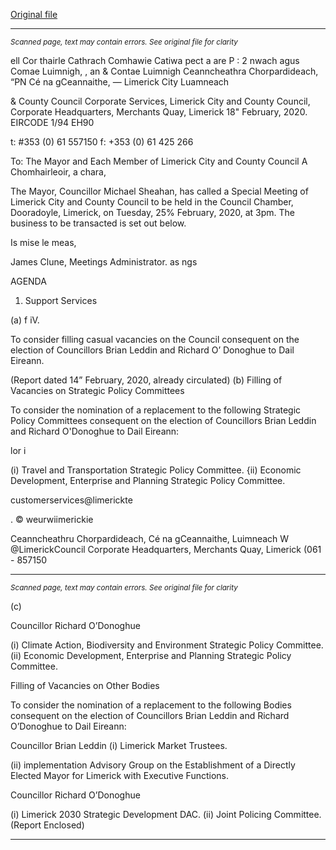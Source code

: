 [Original file](https://www.limerick.ie/sites/default/files/media/documents/2020-02/agenda-special-meeting-25.02.2020.pdf)

---
*<small>Scanned page, text may contain errors. See original file for clarity</small>*  

ell Cor thairle Cathrach Comhawie Catiwa pect a are
P : 2 nwach agus Comae Luimnigh,
, an & Contae Luimnigh Ceanncheathra Chorpardideach,
“PN Cé na gCeannaithe,
— Limerick City Luamneach

& County Council
Corporate Services,
Limerick City and County Council,
Corporate Headquarters,
Merchants Quay,
Limerick
18" February, 2020. EIRCODE 1/94 EH90

t: #353 (0) 61 557150
f: +353 (0) 61 425 266

To: The Mayor and Each Member of Limerick City and County Council
A Chomhairleoir, a chara,

The Mayor, Councillor Michael Sheahan, has called a Special Meeting of Limerick City and
County Council to be held in the Council Chamber, Dooradoyle, Limerick, on Tuesday, 25%
February, 2020, at 3pm. The business to be transacted is set out below.

Is mise le meas,

James Clune,
Meetings Administrator.
as ngs

AGENDA
1. Support Services

(a) f iV.

To consider filling casual vacancies on the Council consequent on the election of
Councillors Brian Leddin and Richard O’ Donoghue to Dail Eireann.

(Report dated 14” February, 2020, already circulated)
(b) Filling of Vacancies on Strategic Policy Committees

To consider the nomination of a replacement to the following Strategic Policy
Committees consequent on the election of Councillors Brian Leddin and Richard
O'Donoghue to Dail Eireann:

lor i

(i) Travel and Transportation Strategic Policy Committee.
{ii) Economic Development, Enterprise and Planning Strategic Policy
Committee.

customerservices@limerickte

. © weurwiimerickie

Ceanncheathru Chorpardideach, Cé na gCeannaithe, Luimneach W @LimerickCouncil
Corporate Headquarters, Merchants Quay, Limerick (061 - 857150


---
*<small>Scanned page, text may contain errors. See original file for clarity</small>*  

(c)

Councillor Richard O’Donoghue

(i) Climate Action, Biodiversity and Environment Strategic Policy Committee.
(ii) Economic Development, Enterprise and Planning Strategic Policy
Committee.

Filling of Vacancies on Other Bodies

To consider the nomination of a replacement to the following Bodies consequent
on the election of Councillors Brian Leddin and Richard O’Donoghue to Dail
Eireann:

Councillor Brian Leddin
(i) Limerick Market Trustees.

(ii) implementation Advisory Group on the Establishment of a Directly Elected
Mayor for Limerick with Executive Functions.

Councillor Richard O’Donoghue

(i) Limerick 2030 Strategic Development DAC.
(ii) Joint Policing Committee.
(Report Enclosed)


---
